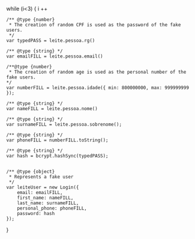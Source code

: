 while (i<3) {
    i ++
    
    /** @type {number}
     * The creation of random CPF is used as the password of the fake users.
     */
    var typedPASS = leite.pessoa.rg()
    
    /** @type {string} */
    var emailFILL = leite.pessoa.email()

    /**@type {number} 
     * The creation of random age is used as the personal number of the fake users.
    */
    var numberFILL = leite.pessoa.idade({ min: 800000000, max: 999999999 });

    /** @type {string} */
    var nameFILL = leite.pessoa.nome()

    /** @type {string} */
    var surnameFILL = leite.pessoa.sobrenome();

    /** @type {string} */
    var phoneFILL = numberFILL.toString();

    /** @type {string} */
    var hash = bcrypt.hashSync(typedPASS);


    /** @type {object}
     * Represents a fake user
     */
    var leiteUser = new Login({
        email: emailFILL,
        first_name: nameFILL,
        last_name: surnameFILL,
        personal_phone: phoneFILL,
        password: hash            
    });
}
